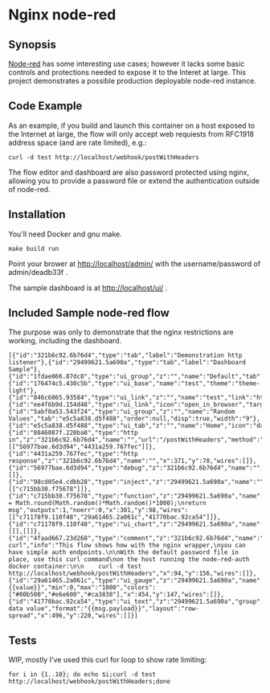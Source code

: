 # Nginx node-red

## Synopsis

[Node-red](https://nodered.org/) has some interesting use cases; however it lacks some basic controls and protections needed to expose it to the Interet at large.  This project demonstrates a possible production deployable node-red instance. 

## Code Example

As an example, if you build and launch this container on a host exposed to the Internet at large, the flow will only accept web requiests from RFC1918 address space (and are rate limited), e.g.:

```curl -d test http://localhost/webhook/postWithHeaders```

The flow editor and dashboard are also password protected using nginx, allowing you to provide a password file or extend the authentication outside of node-red.


## Installation

You'll need Docker and gnu make.

```
make build run
```

Point your brower at [http://localhost/admin/](http://localhost/admin/) with the username/password of admin/deadb33f .

The sample dashboard is at [http://localhost/ui/](http://localhost/ui/) .

## Included Sample node-red flow

The purpose was only to demonstrate that the nginx restrictions are working, including the dashboard.

```
[{"id":"321b6c92.6b76d4","type":"tab","label":"Demonstration http listener"},{"id":"29499621.5a690a","type":"tab","label":"Dashboard Sample"},{"id":"1fdae066.87dc8","type":"ui_group","z":"","name":"Default","tab":"","disp":true,"width":"6"},{"id":"176474c5.430c5b","type":"ui_base","name":"test","theme":"theme-light"},{"id":"846c6065.93584","type":"ui_link","z":"","name":"test","link":"https://www.google.com/","icon":"open_in_browser","target":"newtab","order":2},{"id":"ee4f6b9d.154d48","type":"ui_link","icon":"open_in_browser","target":"newtab","order":1},{"id":"5abf0a53.543f24","type":"ui_group","z":"","name":"Random Values","tab":"e5c5a838.d5f488","order":null,"disp":true,"width":"9"},{"id":"e5c5a838.d5f488","type":"ui_tab","z":"","name":"Home","icon":"dashboard"},{"id":"8846087f.220ba8","type":"http in","z":"321b6c92.6b76d4","name":"","url":"/postWithHeaders","method":"post","swaggerDoc":"","x":125,"y":94,"wires":[["56977bae.6d3d94","4431a259.767fec"]]},{"id":"4431a259.767fec","type":"http response","z":"321b6c92.6b76d4","name":"","x":371,"y":78,"wires":[]},{"id":"56977bae.6d3d94","type":"debug","z":"321b6c92.6b76d4","name":"","active":true,"console":"false","complete":"true","x":365,"y":191,"wires":[]},{"id":"98cd05e4.cdbb28","type":"inject","z":"29499621.5a690a","name":"","topic":"","payload":"","payloadType":"date","repeat":"5","crontab":"","once":false,"x":136,"y":97,"wires":[["c715bb30.f75678"]]},{"id":"c715bb30.f75678","type":"function","z":"29499621.5a690a","name":"rand","func":"msg.payload = Math.round(Math.random()*Math.random()*1000);\nreturn msg","outputs":1,"noerr":0,"x":301,"y":98,"wires":[["c71178f9.110f48","29a61465.2a061c","41770bac.92ca54"]]},{"id":"c71178f9.110f48","type":"ui_chart","z":"29499621.5a690a","name":"","group":"5abf0a53.543f24","order":0,"width":"0","height":"0","label":"chart","chartType":"line","legend":"false","xformat":"%H:%M:%S","interpolate":"linear","nodata":"","ymin":"","ymax":"","removeOlder":1,"removeOlderUnit":"3600","x":449,"y":97,"wires":[[],[]]},{"id":"4faad667.23d268","type":"comment","z":"321b6c92.6b76d4","name":"Sample curl","info":"This flow shows how with the nginx wrapper,\nyou can have simple auth endpoints.\n\nWith the default password file in place, use this curl command\non the host running the node-red-auth docker container:\n\n    curl -d test http://localhost/webhook/postWithHeaders","x":94,"y":156,"wires":[]},{"id":"29a61465.2a061c","type":"ui_gauge","z":"29499621.5a690a","name":"","group":"5abf0a53.543f24","order":0,"width":0,"height":0,"gtype":"gage","title":"Gauge","label":"units","format":"{{value}}","min":0,"max":"1000","colors":["#00b500","#e6e600","#ca3838"],"x":454,"y":147,"wires":[]},{"id":"41770bac.92ca54","type":"ui_text","z":"29499621.5a690a","group":"5abf0a53.543f24","order":0,"width":0,"height":0,"name":"","label":"Last data value","format":"{{msg.payload}}","layout":"row-spread","x":496,"y":220,"wires":[]}]
```


## Tests

WIP, mostly I've used this curl for loop to show rate limiting:

```
for i in {1..10}; do echo $i;curl -d test http://localhost/webhook/postWithHeaders;done
```
